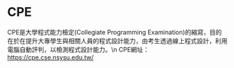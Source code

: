 # CPE
CPE是大學程式能力檢定(Collegiate Programming Examination)的縮寫，目的在於在提升大專學生與相關人員的程式設計能力，由考生透過線上程式設計，利用電腦自動評判，以檢測程式設計能力。\n
CPE網址：https://cpe.cse.nsysu.edu.tw/
